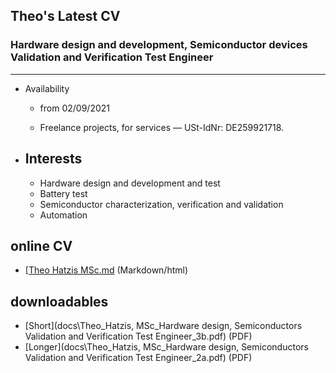 ## Theo's Latest CV 

### Hardware design and development, Semiconductor devices Validation and Verification Test Engineer
----------------------------------------

- Availability

  - from 02/09/2021

  - Freelance projects, for services &mdash; USt-IdNr: DE259921718.  


- ## Interests

  	* Hardware design and development and test
  	* Battery test 
  	* Semiconductor characterization, verification and validation
  	* Automation  

  


## online  CV

* [[Theo Hatzis MSc.md](docs/Theo_Hatzis_a3b.md)  (Markdown/html)

## downloadables
* [Short](docs\Theo_Hatzis, MSc_Hardware design, Semiconductors Validation and Verification Test Engineer_3b.pdf) (PDF)
* [Longer](docs\Theo_Hatzis, MSc_Hardware design, Semiconductors Validation and Verification Test Engineer_2a.pdf) (PDF)

